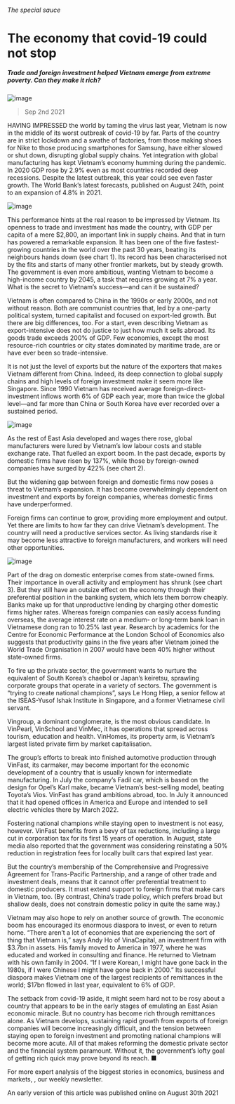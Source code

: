 ###### The special sauce
# The economy that covid-19 could not stop 
##### Trade and foreign investment helped Vietnam emerge from extreme poverty. Can they make it rich? 
![image](images/20210904_fnp001.jpg) 
> Sep 2nd 2021 
HAVING IMPRESSED the world by taming the virus last year, Vietnam is now in the middle of its worst outbreak of covid-19 by far. Parts of the country are in strict lockdown and a swathe of factories, from those making shoes for Nike to those producing smartphones for Samsung, have either slowed or shut down, disrupting global supply chains. Yet integration with global manufacturing has kept Vietnam’s economy humming during the pandemic. In 2020 GDP rose by 2.9% even as most countries recorded deep recessions. Despite the latest outbreak, this year could see even faster growth. The World Bank’s latest forecasts, published on August 24th, point to an expansion of 4.8% in 2021.
![image](images/20210904_fnc087.png) 

This performance hints at the real reason to be impressed by Vietnam. Its openness to trade and investment has made the country, with GDP per capita of a mere $2,800, an important link in supply chains. And that in turn has powered a remarkable expansion. It has been one of the five fastest-growing countries in the world over the past 30 years, beating its neighbours hands down (see chart 1). Its record has been characterised not by the fits and starts of many other frontier markets, but by steady growth. The government is even more ambitious, wanting Vietnam to become a high-income country by 2045, a task that requires growing at 7% a year. What is the secret to Vietnam’s success—and can it be sustained?

Vietnam is often compared to China in the 1990s or early 2000s, and not without reason. Both are communist countries that, led by a one-party political system, turned capitalist and focused on export-led growth. But there are big differences, too. For a start, even describing Vietnam as export-intensive does not do justice to just how much it sells abroad. Its goods trade exceeds 200% of GDP. Few economies, except the most resource-rich countries or city states dominated by maritime trade, are or have ever been so trade-intensive.
It is not just the level of exports but the nature of the exporters that makes Vietnam different from China. Indeed, its deep connection to global supply chains and high levels of foreign investment make it seem more like Singapore. Since 1990 Vietnam has received average foreign-direct-investment inflows worth 6% of GDP each year, more than twice the global level—and far more than China or South Korea have ever recorded over a sustained period.
![image](images/20210904_fnc099.png) 

As the rest of East Asia developed and wages there rose, global manufacturers were lured by Vietnam’s low labour costs and stable exchange rate. That fuelled an export boom. In the past decade, exports by domestic firms have risen by 137%, while those by foreign-owned companies have surged by 422% (see chart 2).
But the widening gap between foreign and domestic firms now poses a threat to Vietnam’s expansion. It has become overwhelmingly dependent on investment and exports by foreign companies, whereas domestic firms have underperformed.
Foreign firms can continue to grow, providing more employment and output. Yet there are limits to how far they can drive Vietnam’s development. The country will need a productive services sector. As living standards rise it may become less attractive to foreign manufacturers, and workers will need other opportunities.
![image](images/20210904_fnc089.png) 

Part of the drag on domestic enterprise comes from state-owned firms. Their importance in overall activity and employment has shrunk (see chart 3). But they still have an outsize effect on the economy through their preferential position in the banking system, which lets them borrow cheaply. Banks make up for that unproductive lending by charging other domestic firms higher rates. Whereas foreign companies can easily access funding overseas, the average interest rate on a medium- or long-term bank loan in Vietnamese dong ran to 10.25% last year. Research by academics for the Centre for Economic Performance at the London School of Economics also suggests that productivity gains in the five years after Vietnam joined the World Trade Organisation in 2007 would have been 40% higher without state-owned firms.
To fire up the private sector, the government wants to nurture the equivalent of South Korea’s chaebol or Japan’s keiretsu, sprawling corporate groups that operate in a variety of sectors. The government is “trying to create national champions”, says Le Hong Hiep, a senior fellow at the ISEAS-Yusof Ishak Institute in Singapore, and a former Vietnamese civil servant.
Vingroup, a dominant conglomerate, is the most obvious candidate. In VinPearl, VinSchool and VinMec, it has operations that spread across tourism, education and health. VinHomes, its property arm, is Vietnam’s largest listed private firm by market capitalisation.
The group’s efforts to break into finished automotive production through VinFast, its carmaker, may become important for the economic development of a country that is usually known for intermediate manufacturing. In July the company’s Fadil car, which is based on the design for Opel’s Karl make, became Vietnam’s best-selling model, beating Toyota’s Vios. VinFast has grand ambitions abroad, too. In July it announced that it had opened offices in America and Europe and intended to sell electric vehicles there by March 2022.
Fostering national champions while staying open to investment is not easy, however. VinFast benefits from a bevy of tax reductions, including a large cut in corporation tax for its first 15 years of operation. In August, state media also reported that the government was considering reinstating a 50% reduction in registration fees for locally built cars that expired last year.
But the country’s membership of the Comprehensive and Progressive Agreement for Trans-Pacific Partnership, and a range of other trade and investment deals, means that it cannot offer preferential treatment to domestic producers. It must extend support to foreign firms that make cars in Vietnam, too. (By contrast, China’s trade policy, which prefers broad but shallow deals, does not constrain domestic policy in quite the same way.)
Vietnam may also hope to rely on another source of growth. The economic boom has encouraged its enormous diaspora to invest, or even to return home. “There aren’t a lot of economies that are experiencing the sort of thing that Vietnam is,” says Andy Ho of VinaCapital, an investment firm with $3.7bn in assets. His family moved to America in 1977, where he was educated and worked in consulting and finance. He returned to Vietnam with his own family in 2004. “If I were Korean, I might have gone back in the 1980s, if I were Chinese I might have gone back in 2000.” Its successful diaspora makes Vietnam one of the largest recipients of remittances in the world; $17bn flowed in last year, equivalent to 6% of GDP.
The setback from covid-19 aside, it might seem hard not to be rosy about a country that appears to be in the early stages of emulating an East Asian economic miracle. But no country has become rich through remittances alone. As Vietnam develops, sustaining rapid growth from exports of foreign companies will become increasingly difficult, and the tension between staying open to foreign investment and promoting national champions will become more acute. All of that makes reforming the domestic private sector and the financial system paramount. Without it, the government’s lofty goal of getting rich quick may prove beyond its reach. ■
For more expert analysis of the biggest stories in economics, business and markets, , our weekly newsletter.
An early version of this article was published online on August 30th 2021
